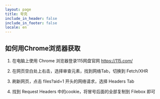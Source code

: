 ```yaml
---
layout: page
title: 夸克
include_in_header: false
include_in_footer: false
locale: en
---
```


## 如何用Chrome浏览器获取

1. 在电脑上使用 Chrome 浏览器登录115网盘官网 https://115.com/

2. 在网页空白处上右击，选择审查元素，找到网络Tab，切换到 Fetch/XHR

3. 刷新网页，点击 files?aid=1 开头的网络请求，选择 Headers Tab

4. 找到 Request Headers 中的cookie，将冒号后面的全部复制到 Filebox 即可

